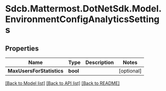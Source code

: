 # Sdcb.Mattermost.DotNetSdk.Model.EnvironmentConfigAnalyticsSettings
## Properties

Name | Type | Description | Notes
------------ | ------------- | ------------- | -------------
**MaxUsersForStatistics** | **bool** |  | [optional] 

[[Back to Model list]](../README.md#documentation-for-models) [[Back to API list]](../README.md#documentation-for-api-endpoints) [[Back to README]](../README.md)

